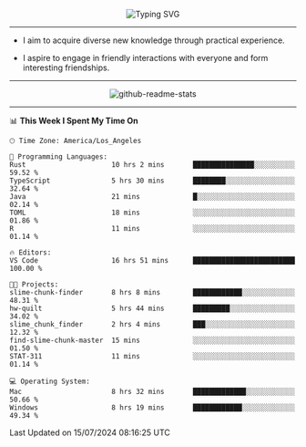 <p align="center">
  <img src="https://readme-typing-svg.demolab.com?font=Fira+Code&weight=500&size=32&duration=2500&pause=1600&center=true&vCenter=true&random=false&width=1024&height=64&lines=Hi+there+%F0%9F%91%8B;I'm+delighted+you+could+make+it+here+%F0%9F%8E%89;I'm+Harry%2C+a+college+student+still+finding+my+way" alt="Typing SVG" />
</p>


---


- I aim to acquire diverse new knowledge through practical experience.

- I aspire to engage in friendly interactions with everyone and form interesting friendships.


---


<p align="center">
  <img src="https://github-readme-stats.vercel.app/api?username=Harry-Jing&show_icons=true" alt="github-readme-stats"/>
</p>


---

<!--START_SECTION:waka-->
📊 **This Week I Spent My Time On** 

```text
🕑︎ Time Zone: America/Los_Angeles

💬 Programming Languages: 
Rust                     10 hrs 2 mins       ███████████████░░░░░░░░░░   59.52 % 
TypeScript               5 hrs 30 mins       ████████░░░░░░░░░░░░░░░░░   32.64 % 
Java                     21 mins             █░░░░░░░░░░░░░░░░░░░░░░░░   02.14 % 
TOML                     18 mins             ░░░░░░░░░░░░░░░░░░░░░░░░░   01.86 % 
R                        11 mins             ░░░░░░░░░░░░░░░░░░░░░░░░░   01.14 % 

🔥 Editors: 
VS Code                  16 hrs 51 mins      █████████████████████████   100.00 % 

🐱‍💻 Projects: 
slime-chunk-finder       8 hrs 8 mins        ████████████░░░░░░░░░░░░░   48.31 % 
hw-quilt                 5 hrs 44 mins       █████████░░░░░░░░░░░░░░░░   34.02 % 
slime_chunk_finder       2 hrs 4 mins        ███░░░░░░░░░░░░░░░░░░░░░░   12.32 % 
find-slime-chunk-master  15 mins             ░░░░░░░░░░░░░░░░░░░░░░░░░   01.50 % 
STAT-311                 11 mins             ░░░░░░░░░░░░░░░░░░░░░░░░░   01.14 % 

💻 Operating System: 
Mac                      8 hrs 32 mins       █████████████░░░░░░░░░░░░   50.66 % 
Windows                  8 hrs 19 mins       ████████████░░░░░░░░░░░░░   49.34 % 
```


 Last Updated on 15/07/2024 08:16:25 UTC
<!--END_SECTION:waka-->
